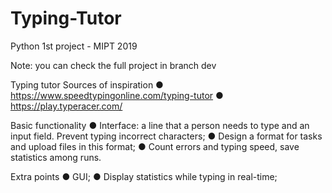 # Typing-Tutor
Python 1st project - MIPT 2019

Note: you can check the full project in branch dev

Typing tutor
Sources of inspiration
● https://www.speedtypingonline.com/typing-tutor
● https://play.typeracer.com/

Basic functionality
● Interface: a line that a person needs to type and an input field. Prevent typing
incorrect characters;
● Design a format for tasks and upload files in this format;
● Count errors and typing speed, save statistics among runs.

Extra points
● GUI;
● Display statistics while typing in real-time;
